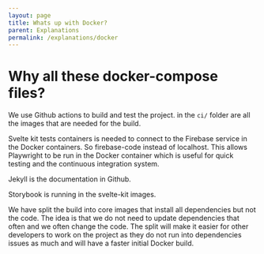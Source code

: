 ```yaml
---
layout: page
title: Whats up with Docker?
parent: Explanations
permalink: /explanations/docker
---
```


# Why all these docker-compose files?

We use Github actions to build and test the project. in the ``ci/`` folder are all the images that are needed for the build.

Svelte kit tests containers is needed to connect to the Firebase service in the Docker containers. So firebase-code instead of localhost. This allows Playwright to be run in the Docker container which is useful for quick testing and the continuous integration system.

Jekyll is the documentation in Github.

Storybook is running in the svelte-kit images.

We have split the build into core images that install all dependencies but not the code. The idea is that we do not need to update dependencies that often and we often change the code. The split will make it easier for other developers to work on the project as they do not run into dependencies issues as much and will have a faster initial Docker build.

